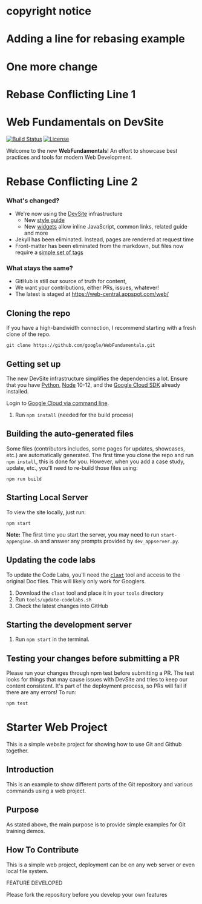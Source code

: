 # copyright notice
# Adding a line for rebasing example
# One more change
# Rebase Conflicting Line 1

# Web Fundamentals on DevSite

[![Build Status](https://travis-ci.org/google/WebFundamentals.svg?branch=main)](https://travis-ci.org/google/WebFundamentals)
[![License](https://img.shields.io/github/license/google/WebFundamentals)](https://github.com/google/WebFundamentals/blob/main/LICENSE)

Welcome to the new **WebFundamentals**! An effort to showcase best practices and tools for modern Web Development.

# Rebase Conflicting Line 2
### What's changed?

* We're now using the [DevSite](https://developers.google.com/) infrastructure
  * New [style guide](https://petele-scratch.appspot.com/web/resources/style-guide)
  * New [widgets](https://petele-scratch.appspot.com/web/resources/widgets) allow inline JavaScript, common links, related guide and more
* Jekyll has been eliminated. Instead, pages are rendered at request time
* Front-matter has been eliminated from the markdown, but files now require a [simple set of tags](https://petele-scratch.appspot.com/web/resources/writing-an-article#yaml-front-matter)

### What stays the same?

* GitHub is still our source of truth for content,
* We want your contributions, either PRs, issues, whatever!
* The latest is staged at https://web-central.appspot.com/web/

## Cloning the repo
If you have a high-bandwidth connection, I recommend starting with a fresh clone
of the repo.

```
git clone https://github.com/google/WebFundamentals.git
```

## Getting set up
The new DevSite infrastructure simplifies the dependencies a lot. Ensure that
you have [Python](https://www.python.org/downloads/), [Node](https://nodejs.org/en/) 10-12, and the [Google Cloud SDK](https://cloud.google.com/sdk/docs/quickstarts) already installed.

Login to [Google Cloud via command line](https://cloud.google.com/sdk/gcloud/reference/auth/login).

1. Run `npm install` (needed for the build process)

## Building the auto-generated files
Some files (contributors includes, some pages for updates, showcases, etc.) are
automatically generated. The first time you clone the repo and run `npm install`,
this is done for you. However, when you add a case study, update, etc., you'll
need to re-build those files using:

```
npm run build
```

## Starting Local Server

To view the site locally, just run:

```
npm start
```

**Note:** The first time you start the server, you may need to run
`start-appengine.sh` and answer any prompts provided by `dev_appserver.py`.

## Updating the code labs
To update the Code Labs, you'll need the
[`claat`](https://github.com/googlecodelabs/tools/tree/master/claat) tool and
access to the original Doc files. This will likely only work for Googlers.

1. Download the `claat` tool and place it in your `tools` directory
1. Run `tools/update-codelabs.sh`
1. Check the latest changes into GitHub

## Starting the development server
1. Run `npm start` in the terminal.

## Testing your changes before submitting a PR
Please run your changes through npm test before submitting a PR. The test
looks for things that may cause issues with DevSite and tries to keep our
content consistent. It's part of the deployment process, so PRs will fail
if there are any errors! To run:

```
npm test
```

# Starter Web Project

This is a simple website project for showing how to use Git and Github together.

## Introduction

This is an example to show different parts of the Git repository and various commands using a web project.

## Purpose

As stated above, the main purpose is to provide simple examples for Git training demos.

## How To Contribute

This is a simple web project, deployment can be on any web server or even local file system.

FEATURE DEVELOPED

Please fork the repository before you develop your own features